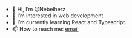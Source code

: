 - 👋 Hi, I’m @Nebelherz
- 👀 I’m interested in web development. 
- 🌱 I’m currently learning React and Typescript.
- 📫 How to reach me: [email](vdsmlg360@gmail.com)

<!---
Nebelherz/Nebelherz is a ✨ special ✨ repository because its `README.md` (this file) appears on your GitHub profile.
You can click the Preview link to take a look at your changes.
--->

